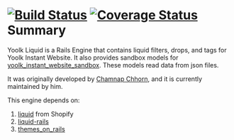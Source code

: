 [![Build Status](https://travis-ci.org/yoolk/yoolk_liquid.svg?branch=master)](https://travis-ci.org/yoolk/yoolk_liquid) [![Coverage Status](https://coveralls.io/repos/yoolk/yoolk_liquid/badge.png?branch=master)](https://coveralls.io/r/yoolk/yoolk_liquid?branch=master)
Summary
=======

Yoolk Liquid is a Rails Engine that contains liquid filters, drops, and tags for Yoolk Instant Website. It also provides sandbox models for [yoolk_instant_website_sandbox](https://github.com/yoolk/yoolk_instant_website_sandbox/). These models read data from json files.

It was originally developed by [Chamnap Chhorn](http://github.com/chamnap), and it is currently maintained by him.

This engine depends on:

1. [liquid](https://github.com/Shopify/liquid) from Shopify
2. [liquid-rails](https://github.com/yoolk/liquid-rails)
3. [themes_on_rails](https://github.com/yoolk/themes_on_rails)
